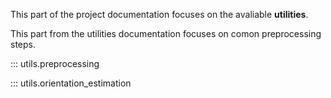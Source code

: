 This part of the project documentation focuses on
the avaliable **utilities**.

This part from the utilities documentation focuses on comon preprocessing steps.

::: utils.preprocessing

::: utils.orientation_estimation
